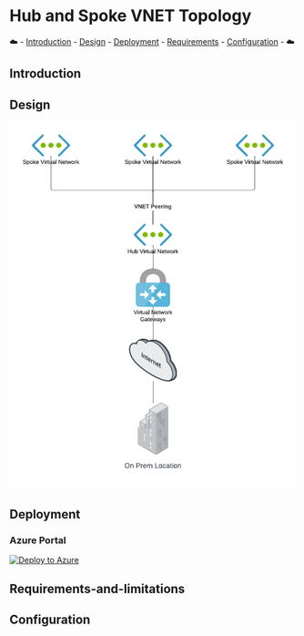# Hub and Spoke VNET Topology

:cloud: - [Introduction](#introduction) - [Design](#design) - [Deployment](#deployment) - [Requirements](#requirements-and-limitations) - [Configuration](#configuration) - :cloud:

## Introduction

## Design

![active/passive design](images/H_S-Design.png)

## Deployment

### Azure Portal

[![Deploy to Azure](https://aka.ms/deploytoazurebutton)](https://portal.azure.com/#create/Microsoft.Template/uri/https%3A%2F%2Fraw.githubusercontent.com%2Fswansosj%2FARM-templates%2Fmain%2FLandingZone%2FVNET%2Fazuredeploy.json)


## Requirements-and-limitations

## Configuration